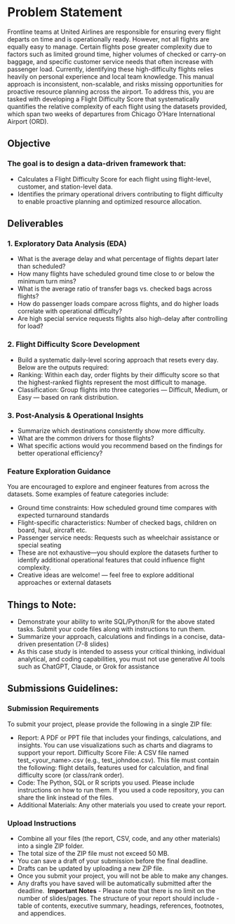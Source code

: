 # Problem Statement
Frontline teams at United Airlines are responsible for ensuring every flight departs on time and is operationally ready. However, not all flights are equally easy to manage. Certain flights pose greater complexity due to factors such as limited ground time, higher volumes of checked or carry-on baggage, and specific customer service needs that often increase with passenger load.
Currently, identifying these high-difficulty flights relies heavily on personal experience and local team knowledge. This manual approach is inconsistent, non-scalable, and risks missing opportunities for proactive resource planning across the airport.
To address this, you are tasked with developing a Flight Difficulty Score that systematically quantifies the relative complexity of each flight using the datasets provided, which span two weeks of departures from Chicago O’Hare International Airport (ORD).
​​​​

## Objective
### The goal is to design a data-driven framework that:
- Calculates a Flight Difficulty Score for each flight using flight-level, customer, and station-level data.
- Identifies the primary operational drivers contributing to flight difficulty to enable proactive planning and optimized resource allocation.
 
## Deliverables
### 1. Exploratory Data Analysis (EDA)
- What is the average delay and what percentage of flights depart later than scheduled?
- How many flights have scheduled ground time close to or below the minimum turn mins?
- What is the average ratio of transfer bags vs. checked bags across flights?
- How do passenger loads compare across flights, and do higher loads correlate with operational difficulty?
- Are high special service requests flights also high-delay after controlling for load?

### 2. Flight Difficulty Score Development
- Build a systematic daily-level scoring approach that resets every day. Below are the outputs required:
- Ranking: Within each day, order flights by their difficulty score so that the highest-ranked flights represent the most difficult to manage.
- Classification: Group flights into three categories — Difficult, Medium, or Easy — based on rank distribution.

### 3. Post-Analysis & Operational Insights
- Summarize which destinations consistently show more difficulty.
- What are the common drivers for those flights?
- What specific actions would you recommend based on the findings for better operational efficiency?
 
### Feature Exploration Guidance
You are encouraged to explore and engineer features from across the datasets. Some examples of feature categories include:

- Ground time constraints: How scheduled ground time compares with expected turnaround standards
- Flight-specific characteristics: Number of checked bags, children on board, haul, aircraft etc.
- Passenger service needs: Requests such as wheelchair assistance or special seating
- These are not exhaustive—you should explore the datasets further to identify additional operational features that could influence flight complexity.
- Creative ideas are welcome! — feel free to explore additional approaches or external datasets

## Things to Note:

- Demonstrate your ability to write SQL/Python/R for the above stated tasks. Submit your code files along with instructions to run them.
- Summarize your approach, calculations and findings in a concise, data-driven presentation (7-8 slides)
- As this case study is intended to assess your critical thinking, individual analytical, and coding capabilities, you must not use generative AI tools such as ChatGPT, Claude, or Grok for assistance
 
## Submissions Guidelines:
### Submission Requirements
To submit your project, please provide the following in a single ZIP file:

- Report: A PDF or PPT file that includes your findings, calculations, and insights. You can use visualizations such as charts and diagrams to support your report.
Difficulty Score File: A CSV file named test_<your_name>.csv (e.g., test_johndoe.csv). This file must contain the following: flight details, features used for calculation, and final difficulty score (or class/rank order).
- Code: The Python, SQL or R scripts you used. Please include instructions on how to run them. If you used a code repository, you can share the link instead of the files.
- Additional Materials: Any other materials you used to create your report.

### Upload Instructions
- Combine all your files (the report, CSV, code, and any other materials) into a single ZIP folder.
- The total size of the ZIP file must not exceed 50 MB.
- You can save a draft of your submission before the final deadline.
- Drafts can be updated by uploading a new ZIP file.
- Once you submit your project, you will not be able to make any changes.
- Any drafts you have saved will be automatically submitted after the deadline.
​​​​​​​
**Important Notes** - Please note that there is no limit on the number of slides/pages. The structure of your report should include -table of contents, executive summary, headings, references, footnotes, and appendices.
 